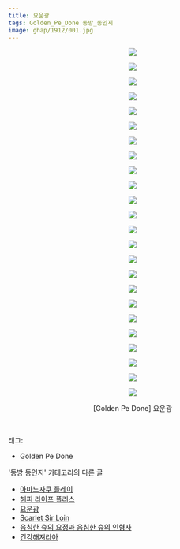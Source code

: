 ```yaml
---
title: 요운광
tags: Golden_Pe_Done 동방_동인지
image: ghap/1912/001.jpg
---
```

<div class="article">
<p style="text-align: center; clear: none; float: none;"><img src="{{ site.nasurl }}/ghap/1912/001.jpg"/></p>
<p style="text-align: center; clear: none; float: none;"><img src="{{ site.nasurl }}/ghap/1912/002.jpg"/></p>
<p style="text-align: center; clear: none; float: none;"><img src="{{ site.nasurl }}/ghap/1912/003.jpg"/></p>
<p style="text-align: center; clear: none; float: none;"><img src="{{ site.nasurl }}/ghap/1912/004.jpg"/></p>
<p style="text-align: center; clear: none; float: none;"><img src="{{ site.nasurl }}/ghap/1912/005.jpg"/></p>
<p style="text-align: center; clear: none; float: none;"><img src="{{ site.nasurl }}/ghap/1912/006.jpg"/></p>
<p style="text-align: center; clear: none; float: none;"><img src="{{ site.nasurl }}/ghap/1912/007.jpg"/></p>
<p style="text-align: center; clear: none; float: none;"><img src="{{ site.nasurl }}/ghap/1912/008.jpg"/></p>
<p style="text-align: center; clear: none; float: none;"><img src="{{ site.nasurl }}/ghap/1912/009.jpg"/></p>
<p style="text-align: center; clear: none; float: none;"><img src="{{ site.nasurl }}/ghap/1912/010.jpg"/></p>
<p style="text-align: center; clear: none; float: none;"><img src="{{ site.nasurl }}/ghap/1912/011.jpg"/></p>
<p style="text-align: center; clear: none; float: none;"><img src="{{ site.nasurl }}/ghap/1912/012.jpg"/></p>
<p style="text-align: center; clear: none; float: none;"><img src="{{ site.nasurl }}/ghap/1912/013.jpg"/></p>
<p style="text-align: center; clear: none; float: none;"><img src="{{ site.nasurl }}/ghap/1912/014.jpg"/></p>
<p style="text-align: center; clear: none; float: none;"><img src="{{ site.nasurl }}/ghap/1912/015.jpg"/></p>
<p style="text-align: center; clear: none; float: none;"><img src="{{ site.nasurl }}/ghap/1912/016.jpg"/></p>
<p style="text-align: center; clear: none; float: none;"><img src="{{ site.nasurl }}/ghap/1912/017.jpg"/></p>
<p style="text-align: center; clear: none; float: none;"><img src="{{ site.nasurl }}/ghap/1912/018.jpg"/></p>
<p style="text-align: center; clear: none; float: none;"><img src="{{ site.nasurl }}/ghap/1912/019.jpg"/></p>
<p style="text-align: center; clear: none; float: none;"><img src="{{ site.nasurl }}/ghap/1912/020.jpg"/></p>
<p style="text-align: center; clear: none; float: none;"><img src="{{ site.nasurl }}/ghap/1912/021.jpg"/></p>
<p style="text-align: center; clear: none; float: none;"><img src="{{ site.nasurl }}/ghap/1912/022.jpg"/></p>
<p style="text-align: center; clear: none; float: none;"><img src="{{ site.nasurl }}/ghap/1912/023.jpg"/></p>
<p style="text-align: center; clear: none; float: none;"><img src="{{ site.nasurl }}/ghap/1912/024.jpg"/></p>
<p style="text-align: center; clear: none; float: none;">[Golden Pe Done] 요운광</p>
<p><br/></p>
</div><div class="tagTrail">
<p>태그: </p>
<ul>
<li>Golden Pe Done</li>
</ul>
</div><div class="another">
<p>'동방 동인지' 카테고리의 다른 글</p>
<ul>
<li><a href="/2016-08-29-ghap_1916">아마노자쿠 플레이</a></li>
<li><a href="/2016-08-29-ghap_1913">해피 라이프 플러스</a></li>
<li><a href="/2016-08-29-ghap_1912">요운광</a></li>
<li><a href="/2016-08-29-ghap_1911">Scarlet Sir Loin</a></li>
<li><a href="/2016-08-29-ghap_1910">음침한 숲의 요정과 음침한 숲의 인형사</a></li>
<li><a href="/2016-08-29-ghap_1909">건강해져라아</a></li>
</ul>
</div><div class="cb_module cb_fluid">
<div class="cb_wrt cb_profile">
</div><!-- commentList close -->
</div>